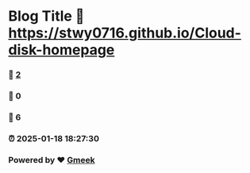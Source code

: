 # Blog Title :link: https://stwy0716.github.io/Cloud-disk-homepage 
### :page_facing_up: [2](https://stwy0716.github.io/Cloud-disk-homepage/tag.html) 
### :speech_balloon: 0 
### :hibiscus: 6 
### :alarm_clock: 2025-01-18 18:27:30 
### Powered by :heart: [Gmeek](https://github.com/Meekdai/Gmeek)
